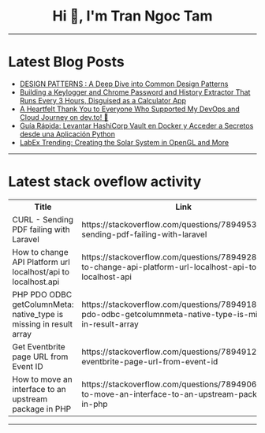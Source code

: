 <h1 align="center">Hi 👋, I'm Tran Ngoc Tam</h1>

---

# Latest Blog Posts 
<!-- BLOG-POST-LIST:START -->
- [DESIGN PATTERNS : A Deep Dive into Common Design Patterns](https://dev.to/niharikaa/design-patterns-a-deep-dive-into-common-design-patterns-31b9)
- [Building a Keylogger and Chrome Password and History Extractor That Runs Every 3 Hours, Disguised as a Calculator App](https://dev.to/paulwababu/building-a-keylogger-and-chrome-password-and-history-extractor-that-runs-every-3-hours-disguised-as-a-calculator-app-4bk4)
- [A Heartfelt Thank You to Everyone Who Supported My DevOps and Cloud Journey on dev.to! 🎉](https://dev.to/prodevopsguytech/a-heartfelt-thank-you-to-everyone-who-supported-my-devops-and-cloud-journey-on-devto-77m)
- [Guía Rápida: Levantar HashiCorp Vault en Docker y Acceder a Secretos desde una Aplicación Python](https://dev.to/francotel/guia-rapida-levantar-hashicorp-vault-en-docker-y-acceder-a-secretos-desde-una-aplicacion-python-4jgg)
- [LabEx Trending: Creating the Solar System in OpenGL and More](https://dev.to/labex/labex-trending-creating-the-solar-system-in-opengl-and-more-5g74)
<!-- BLOG-POST-LIST:END -->

---

# Latest stack oveflow activity
<table>
  <tr><th>Title</th><th>Link</th></tr>
  <!-- STACKOVERFLOW:START --><tr><td>CURL - Sending PDF failing with Laravel</td><td>https://stackoverflow.com/questions/78949530/curl-sending-pdf-failing-with-laravel</td></tr><tr><td>How to change API Platform url localhost/api to localhost.api</td><td>https://stackoverflow.com/questions/78949285/how-to-change-api-platform-url-localhost-api-to-localhost-api</td></tr><tr><td>PHP PDO ODBC getColumnMeta: native_type is missing in result array</td><td>https://stackoverflow.com/questions/78949186/php-pdo-odbc-getcolumnmeta-native-type-is-missing-in-result-array</td></tr><tr><td>Get Eventbrite page URL from Event ID</td><td>https://stackoverflow.com/questions/78949125/get-eventbrite-page-url-from-event-id</td></tr><tr><td>How to move an interface to an upstream package in PHP</td><td>https://stackoverflow.com/questions/78949063/how-to-move-an-interface-to-an-upstream-package-in-php</td></tr><!-- STACKOVERFLOW:END -->
</table>

---



